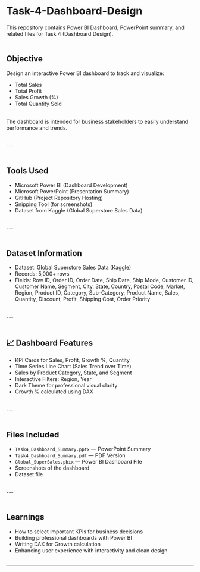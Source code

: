 # Task-4-Dashboard-Design
This repository contains Power BI Dashboard, PowerPoint summary, and related files for Task 4 (Dashboard Design).<br><br>

##  Objective<br>
Design an interactive Power BI dashboard to track and visualize:<br>
- Total Sales<br>
- Total Profit<br>
- Sales Growth (%)<br>
- Total Quantity Sold<br><br>

The dashboard is intended for business stakeholders to easily understand performance and trends.<br><br>

---<br><br>

##  Tools Used<br>
- Microsoft Power BI (Dashboard Development)<br>
- Microsoft PowerPoint (Presentation Summary)<br>
- GitHub (Project Repository Hosting)<br>
- Snipping Tool (for screenshots)<br>
- Dataset from Kaggle (Global Superstore Sales Data)<br><br>

---<br><br>

##  Dataset Information<br>
- Dataset: Global Superstore Sales Data (Kaggle)<br>
- Records: 5,000+ rows<br>
- Fields: Row ID, Order ID, Order Date, Ship Date, Ship Mode, Customer ID, Customer Name, Segment, City, State, Country, Postal Code, Market, Region, Product ID, Category, Sub-Category, Product Name, Sales, Quantity, Discount, Profit, Shipping Cost, Order Priority<br><br>

---<br><br>

## 📈 Dashboard Features<br>
- KPI Cards for Sales, Profit, Growth %, Quantity<br>
- Time Series Line Chart (Sales Trend over Time)<br>
- Sales by Product Category, State, and Segment<br>
- Interactive Filters: Region, Year<br>
- Dark Theme for professional visual clarity<br>
- Growth % calculated using DAX<br><br>

---<br><br>

##  Files Included<br>
- `Task4_Dashboard_Summary.pptx` — PowerPoint Summary<br>
- `Task4_Dashboard_Summary.pdf` — PDF Version<br>
- `Global_SuperSales.pbix` — Power BI Dashboard File<br>
- Screenshots of the dashboard <br>
- Dataset file <br><br>

---<br><br>

##  Learnings<br>
- How to select important KPIs for business decisions<br>
- Building professional dashboards with Power BI<br>
- Writing DAX for Growth calculation<br>
- Enhancing user experience with interactivity and clean design<br><br>

---

